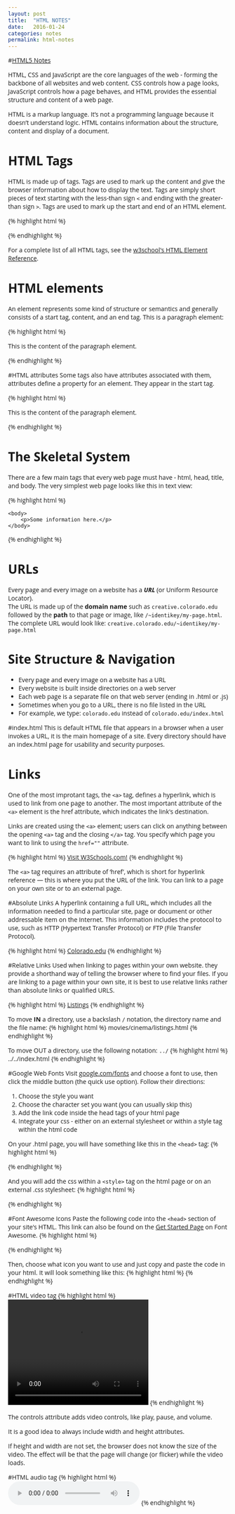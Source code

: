 ```yaml
---
layout: post
title:  "HTML NOTES"
date:   2016-01-24
categories: notes
permalink: html-notes
---
```


#[HTML5 Notes](http://creative.colorado.edu/~schaal/web/pdf/web-html5.pdf)

HTML, CSS and JavaScript are the core languages of the web - forming the backbone of all websites and web content. CSS controls how a page looks, JavaScript controls how a page behaves, and HTML provides the essential structure and content of a web page.


HTML is a markup language. It’s not a programming language because it doesn’t understand logic. HTML contains information about the structure, content and display of a document.

# HTML Tags
HTML is made up of tags. Tags are used to mark up the content and give the browser information about how to display the text. Tags are simply short pieces of text starting with the less-than sign `<` and ending with the greater-than sign `>`. Tags are used to mark up the start and end of an HTML element.

{% highlight html %}
<p></p>
{% endhighlight %}

For a complete list of all HTML tags, see the [w3school's HTML Element Reference](http://www.w3schools.com/tags/).

# HTML elements
An element represents some kind of structure or semantics and generally consists of a start tag, content, and an end tag. This is a paragraph element:

{% highlight html %}
<p>This is the content of the paragraph element.</p>
{% endhighlight %}

#HTML attributes
Some tags also have attributes associated with them, attributes define a property for an element. They appear in the start tag.

{% highlight html %}
<p lang='en'>This is the content of the paragraph element.</p>
{% endhighlight %}


# The Skeletal System
There are a few main tags that every web page must have - html, head, title, and body. The very simplest web page looks like this in text view:

{% highlight html %}
<!DOCTYPE HTML>
<html>
	<head>
 		<meta charset=”utf-8”>
		<title>The name of my page</title>
	</head>

	<body>
		<p>Some information here.</p>
	</body>
</html>
{% endhighlight %}


# URLs
Every page and every image on a website has a ***URL*** (or Uniform Resource Locator). <br>The URL is made up of the **domain name** such as `creative.colorado.edu` followed by the **path** to that page or image, like `/~identikey/my-page.html`. The complete URL would look like: `creative.colorado.edu/~identikey/my-page.html`

# Site Structure & Navigation
+ Every page and every image on a website has a URL
+ Every website is built inside directories on a web server
+ Each web page is a separate file on that web server (ending in .html or .js)
+ Sometimes when you go to a URL, there is no file listed in the URL 
+ For example, we type: `colorado.edu` instead of `colorado.edu/index.html`

#index.html
This is default HTML file that appears in a browser when a user invokes a URL, it is the main homepage of a site. Every directory should have an index.html page for usability and security purposes.

# Links
One of the most improtant tags, the `<a>` tag, defines a hyperlink, which is used to link from one page to another. The most important attribute of the `<a>` element is the href attribute, which indicates the link's destination.

Links are created using the `<a>` element; users can click on anything between the opening `<a>` tag and the closing `</a>` tag. You specify which page you want to link to using the `href=""` attribute.

{% highlight html %}
<a href="http://www.w3schools.com">Visit W3Schools.com!</a>
{% endhighlight %}

The `<a>` tag requires an attribute of ‘href’, which is short for hyperlink reference — this is where you put the URL of the link. You can link to a page on your own site or to an external page.

#Absolute Links
A hyperlink containing a full URL, which includes all the information needed to find a particular site, page or document or other addressable item on the Internet. This information includes the protocol to use, such as HTTP (Hypertext Transfer Protocol) or FTP (File Transfer Protocol).

{% highlight html %}
<a href="http://www.colorado.edu/">Colorado.edu</a>
{% endhighlight %}

#Relative Links
Used when linking to pages within your own website. they provide a shorthand way of telling the browser where to find your files. If you are linking to a page within your own site, it is best to use relative links rather than absolute links or qualified URLS.

{% highlight html %}
<a href="music/listings.html">Listings</a>
{% endhighlight %}

To move **IN** a directory, use a backslash `/` notation, the directory name and the file name:
{% highlight html %}
movies/cinema/listings.html
{% endhighlight %}

To move OUT a directory, use the following notation:  `../`
{% highlight html %}
../../index.html
{% endhighlight %}

#Google Web Fonts
Visit [google.com/fonts](https://www.google.com/fonts) and choose a font to use, then click the middle button (the quick use option). Follow their directions:

1. Choose the style you want
2. Choose the character set you want (you can usually skip this)
3. Add the link code inside the head tags of your html page
4. Integrate your css - either on an external stylesheet or within a style tag within the html code

On your .html page, you will have something like this in the `<head>` tag:
{% highlight html %}
<link href='https://fonts.googleapis.com/css?family=Open+Sans' rel='stylesheet' type='text/css'>
{% endhighlight %}

And you will add the css within a `<style>` tag on the html page or on an external .css stylesheet:
{% highlight html %}
<style>
	body {
		font-family: 'Open Sans', sans-serif;
	}
</style>
{% endhighlight %}

#Font Awesome Icons
Paste the following code into the `<head>` section of your site's HTML. This link can also be found on the [Get Started Page](http://fortawesome.github.io/Font-Awesome/get-started/) on Font Awesome.
{% highlight html %}
<link rel="stylesheet" href="https://maxcdn.bootstrapcdn.com/font-awesome/4.5.0/css/font-awesome.min.css">
{% endhighlight %}

Then, choose what icon you want to use and just copy and paste the code in your html. It will look something like this:
{% highlight html %}
<i class="fa fa-fort-awesome"></i>
{% endhighlight %}

#HTML video tag
{% highlight html %}
<video width="320" height="240" controls>
	<source src="movie.mp4" type="video/mp4">
	<source src="movie.ogg" type="video/ogg">
	Your browser does not support the video tag.
</video>
{% endhighlight %}

The controls attribute adds video controls, like play, pause, and volume.

It is a good idea to always include width and height attributes.

If height and width are not set, the browser does not know the size of the video. The effect will be that the page will change (or flicker) while the video loads.


#HTML audio tag
{% highlight html %}
<audio controls>
	<source src="audio.ogg" type="audio/ogg">
	<source src="audio.mp3" type="audio/mpeg">
	Your browser does not support the audio tag.
</audio>
{% endhighlight %}

